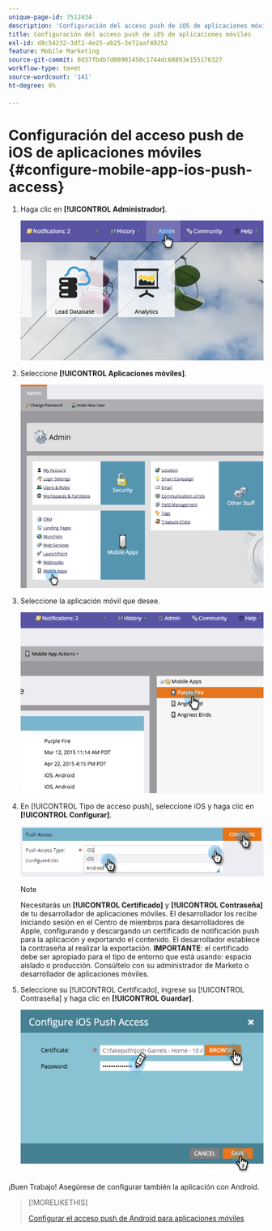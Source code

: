 ```yaml
---
unique-page-id: 7512434
description: 'Configuración del acceso push de iOS de aplicaciones móviles: documentos de Marketo, documentación del producto'
title: Configuración del acceso push de iOS de aplicaciones móviles
exl-id: d8c54232-3df2-4e25-ab25-3e72aaf49252
feature: Mobile Marketing
source-git-commit: 0d37fbdb7d08901458c1744dc68893e155176327
workflow-type: tm+mt
source-wordcount: '141'
ht-degree: 0%

---
```


# Configuración del acceso push de iOS de aplicaciones móviles {#configure-mobile-app-ios-push-access}

1. Haga clic en **[!UICONTROL Administrador]**.

   ![](assets/image2015-4-22-16-3a12-3a32.png)

1. Seleccione **[!UICONTROL Aplicaciones móviles]**.

   ![](assets/image2015-4-22-16-3a14-3a29.png)

1. Seleccione la aplicación móvil que desee.

   ![](assets/image2015-4-22-16-3a33-3a19.png)

1. En [!UICONTROL Tipo de acceso push], seleccione iOS y haga clic en **[!UICONTROL Configurar]**.

   ![](assets/image2016-6-10-11-3a37-3a9.png)

   >[!NOTE]
   >
   >Necesitarás un **[!UICONTROL Certificado]** y **[!UICONTROL Contraseña]** de tu desarrollador de aplicaciones móviles. El desarrollador los recibe iniciando sesión en el Centro de miembros para desarrolladores de Apple, configurando y descargando un certificado de notificación push para la aplicación y exportando el contenido. El desarrollador establece la contraseña al realizar la exportación. **IMPORTANTE**: el certificado debe ser apropiado para el tipo de entorno que está usando: espacio aislado o producción. Consúltelo con su administrador de Marketo o desarrollador de aplicaciones móviles.

1. Seleccione su [!UICONTROL Certificado], ingrese su [!UICONTROL Contraseña] y haga clic en **[!UICONTROL Guardar]**.

   ![](assets/image2015-4-22-17-3a19-3a18.png)

¡Buen Trabajo! Asegúrese de configurar también la aplicación con Android.

>[!MORELIKETHIS]
>
>[Configurar el acceso push de Android para aplicaciones móviles](/help/marketo/product-docs/mobile-marketing/admin/configure-mobile-app-android-push-access.md)
